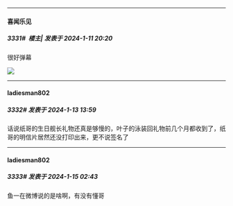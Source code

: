 
*****

####  喜闻乐见  
##### 3331#         楼主| 发表于 2024-1-11 20:20

很好弹幕

<img src="http://tva1.sinaimg.cn/large/732205bcgy1hlpydl9c7nj20xc0j2aw3.jpg" referrerpolicy="no-referrer">


*****

####  ladiesman802  
##### 3332#       发表于 2024-1-13 13:59

话说纸哥的生日舰长礼物还真是够慢的，叶子的泳装回礼物前几个月都收到了，纸哥的明信片居然还没打印出来，更不说签名了


*****

####  ladiesman802  
##### 3333#       发表于 2024-1-15 02:43

鱼一在微博说的是啥啊，有没有懂哥

